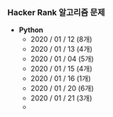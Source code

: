 ### Hacker Rank 알고리즘 문제

- **Python**
  - 2020 / 01 / 12 (8개)
  - 2020 / 01 / 13 (4개)
  - 2020 / 01 / 04 (5개)
  - 2020 / 01 / 15 (4개)
  - 2020 / 01 / 16 (1개)
  - 2020 / 01 / 20 (6개)
  - 2020 / 01 / 21 (3개)
  - 
